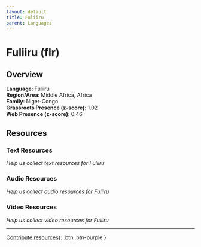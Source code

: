 ```yaml
---
layout: default
title: Fuliiru
parent: Languages
---
```


# Fuliiru (flr)

## Overview

**Language**: Fuliiru  
**Region/Area**: Middle Africa, Africa  
**Family**: Niger-Congo  
**Grassroots Presence (z-score)**: 1.02  
**Web Presence (z-score)**: 0.46  

## Resources

### Text Resources
*Help us collect text resources for Fuliiru*

### Audio Resources
*Help us collect audio resources for Fuliiru*

### Video Resources
*Help us collect video resources for Fuliiru*

---

[Contribute resources](https://forms.office.com/e/1SfLJx3u1r){: .btn .btn-purple }
